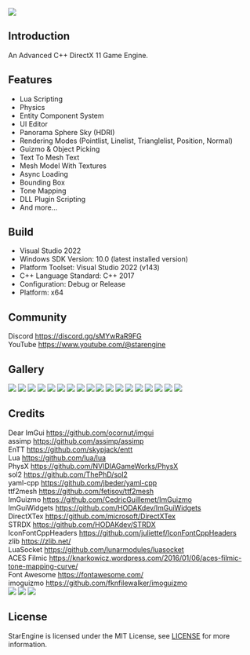 ![](/images/banner_logo.png)
## Introduction
An Advanced C++ DirectX 11 Game Engine.
## Features
- Lua Scripting
- Physics
- Entity Component System
- UI Editor
- Panorama Sphere Sky (HDRI)
- Rendering Modes (Pointlist, Linelist, Trianglelist, Position, Normal)
- Guizmo & Object Picking
- Text To Mesh Text
- Mesh Model With Textures
- Async Loading
- Bounding Box
- Tone Mapping
- DLL Plugin Scripting
- And more...
## Build
- Visual Studio 2022
- Windows SDK Version: 10.0 (latest installed version)
- Platform Toolset: Visual Studio 2022 (v143)
- C++ Language Standard: C++ 2017
- Configuration: Debug or Release
- Platform: x64
## Community
Discord https://discord.gg/sMYwRaR9FG \
YouTube https://www.youtube.com/@starengine
## Gallery
![](/images/image_9_fix.png)
![](/images/image_cat.png)
![](https://media.discordapp.net/attachments/939209350029901874/1330272403757989898/ezgif-7-75f6b6848f.gif?ex=67b2f2f8&is=67b1a178&hm=e5534fdd8eef4bfaa32b1f1c8ae888970c8fa5e5269116125ad6eb6c4542b120&=)
![](/images/text_test.png)
![](/images/engine_8.png)
![](/images/engine_1.png)
![](/images/engine_4.png)
![](/images/engine_2.png)
![](/images/engine_3.png)
![](/images/engine_5.png)
![](/images/engine_6.png)
![](/images/engine_7.png)
![](/images/1_scan.png)
![](/images/2_scan.png)
![](/images/3_scan.png)
![](/images/4_scan.png)
![](/images/5_scan.png)
![](/images/6_scan.png)
## Credits
Dear ImGui https://github.com/ocornut/imgui \
assimp https://github.com/assimp/assimp \
EnTT https://github.com/skypjack/entt \
Lua https://github.com/lua/lua \
PhysX https://github.com/NVIDIAGameWorks/PhysX \
sol2 https://github.com/ThePhD/sol2 \
yaml-cpp https://github.com/jbeder/yaml-cpp \
ttf2mesh https://github.com/fetisov/ttf2mesh \
ImGuizmo https://github.com/CedricGuillemet/ImGuizmo \
ImGuiWidgets https://github.com/HODAKdev/ImGuiWidgets \
DirectXTex https://github.com/microsoft/DirectXTex \
STRDX https://github.com/HODAKdev/STRDX \
IconFontCppHeaders https://github.com/juliettef/IconFontCppHeaders \
zlib https://zlib.net/ \
LuaSocket https://github.com/lunarmodules/luasocket \
ACES Filmic https://knarkowicz.wordpress.com/2016/01/06/aces-filmic-tone-mapping-curve/ \
Font Awesome https://fontawesome.com/ \
imoguizmo https://github.com/fknfilewalker/imoguizmo \
![](/images/entt.png)
![](/images/physx.png)
![](/images/lua.png)
## License
StarEngine is licensed under the MIT License, see [LICENSE](/LICENSE) for more information.
